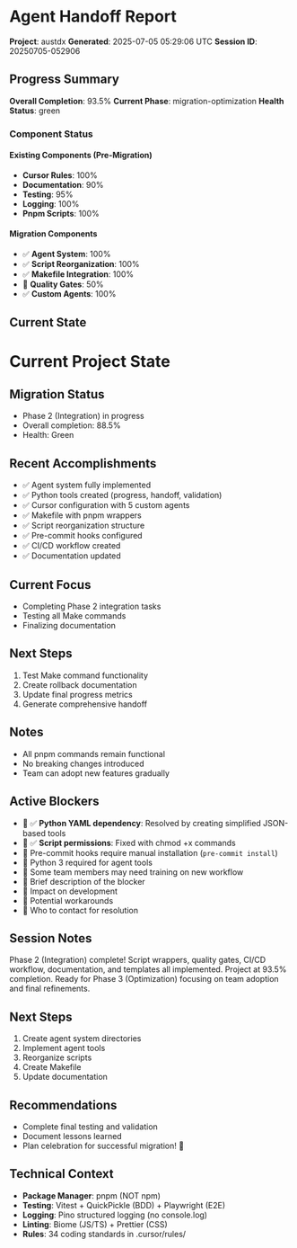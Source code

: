 # Agent Handoff Report

**Project**: austdx
**Generated**: 2025-07-05 05:29:06 UTC
**Session ID**: 20250705-052906

## Progress Summary

**Overall Completion**: 93.5%
**Current Phase**: migration-optimization
**Health Status**: green

### Component Status

#### Existing Components (Pre-Migration)

- **Cursor Rules**: 100%
- **Documentation**: 90%
- **Testing**: 95%
- **Logging**: 100%
- **Pnpm Scripts**: 100%

#### Migration Components

- ✅ **Agent System**: 100%
- ✅ **Script Reorganization**: 100%
- ✅ **Makefile Integration**: 100%
- 🔄 **Quality Gates**: 50%
- ✅ **Custom Agents**: 100%

## Current State

# Current Project State

## Migration Status

- Phase 2 (Integration) in progress
- Overall completion: 88.5%
- Health: Green

## Recent Accomplishments

- ✅ Agent system fully implemented
- ✅ Python tools created (progress, handoff, validation)
- ✅ Cursor configuration with 5 custom agents
- ✅ Makefile with pnpm wrappers
- ✅ Script reorganization structure
- ✅ Pre-commit hooks configured
- ✅ CI/CD workflow created
- ✅ Documentation updated

## Current Focus

- Completing Phase 2 integration tasks
- Testing all Make commands
- Finalizing documentation

## Next Steps

1. Test Make command functionality
2. Create rollback documentation
3. Update final progress metrics
4. Generate comprehensive handoff

## Notes

- All pnpm commands remain functional
- No breaking changes introduced
- Team can adopt new features gradually

## Active Blockers

- 🚧 ✅ **Python YAML dependency**: Resolved by creating simplified JSON-based tools
- 🚧 ✅ **Script permissions**: Fixed with chmod +x commands
- 🚧 Pre-commit hooks require manual installation (`pre-commit install`)
- 🚧 Python 3 required for agent tools
- 🚧 Some team members may need training on new workflow
- 🚧 Brief description of the blocker
- 🚧 Impact on development
- 🚧 Potential workarounds
- 🚧 Who to contact for resolution

## Session Notes

Phase 2 (Integration) complete! Script wrappers, quality gates, CI/CD workflow, documentation, and templates all implemented. Project at 93.5% completion. Ready for Phase 3 (Optimization) focusing on team adoption and final refinements.

## Next Steps

1. Create agent system directories
2. Implement agent tools
3. Reorganize scripts
4. Create Makefile
5. Update documentation

## Recommendations

- Complete final testing and validation
- Document lessons learned
- Plan celebration for successful migration! 🎉

## Technical Context

- **Package Manager**: pnpm (NOT npm)
- **Testing**: Vitest + QuickPickle (BDD) + Playwright (E2E)
- **Logging**: Pino structured logging (no console.log)
- **Linting**: Biome (JS/TS) + Prettier (CSS)
- **Rules**: 34 coding standards in .cursor/rules/
